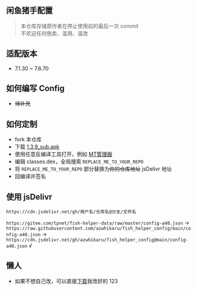 ## 闲鱼猪手配置
> 本仓库存储原作者在停止使用前的最后一次 commit   
> 不欢迎任何倒卖、滥用、滥改

## 适配版本
- 7.1.30 ~ 7.6.70

## 如何编写 Config
- ~~待补充~~

## 如何定制
- fork 本仓库
- 下载 [1.3.9_sub.apk](https://github.com/azwhikaru/fish_helper_config/blob/main/1.3.9_sub.apk)
- 使用任意反编译工具打开，例如 [MT管理器](https://www.coolapk.com/apk/21048)
- 编辑 classes.dex，全局搜索 `REPLACE_ME_TO_YOUR_REPO` 
- 将 `REPLACE_ME_TO_YOUR_REPO` 部分替换为~~你的仓库地址~~ jsDelivr 地址
- 回编译并签名

## 使用 jsDelivr
`https://cdn.jsdelivr.net/gh/用户名/仓库名@分支/文件名`   

`https://gitee.com/tpnet/fish-helper-data/raw/master/config-a40.json` ->    `https://raw.githubusercontent.com/azwhikaru/fish_helper_config/main/config-a40.json` ->   
`https://cdn.jsdelivr.net/gh/azwhikaru/fish_helper_config@main/config-a40.json` √

## 懒人
- 如果不想自己改，可以直接[下载](https://github.com/azwhikaru/fish_helper_config/releases/download/1.3.9/XYZS_1.3.9_sign.apk)我改好的
123
